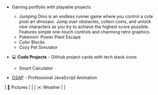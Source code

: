 - Gaming portfolio with playable projects
  - Jumping Dino is an endless runner game where you control a cute pixel art dinosaur. Jump over obstacles, collect coins, and unlock new characters as you try to achieve the highest score possible. Features simple one-touch controls and charming retro graphics.
  - Pokémon: Power Plant Escape
  - Color Blocks
  - Cozy Pet Simulator
- 💻 **Code Projects** - GitHub project cards with tech stack icons
  - Smart Calculator

- [GSAP](https://greensock.com/gsap/) - Professional JavaScript Animation

| 👤 Pictures    |                    |
| ✉️ Weather  |                        |

